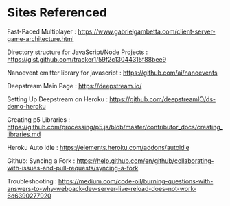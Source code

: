 # Sites Referenced

Fast-Paced Multiplayer
: https://www.gabrielgambetta.com/client-server-game-architecture.html

Directory structure for JavaScript/Node Projects
: https://gist.github.com/tracker1/59f2c13044315f88bee9

Nanoevent emitter library for javascript
: https://github.com/ai/nanoevents

Deepstream Main Page
: https://deepstream.io/

Setting Up Deepstream on Heroku
: https://github.com/deepstreamIO/ds-demo-heroku

Creating p5 Libraries
: https://github.com/processing/p5.js/blob/master/contributor_docs/creating_libraries.md

Heroku Auto Idle
: https://elements.heroku.com/addons/autoidle

Github: Syncing a Fork
: https://help.github.com/en/github/collaborating-with-issues-and-pull-requests/syncing-a-fork

Troubleshooting
: https://medium.com/code-oil/burning-questions-with-answers-to-why-webpack-dev-server-live-reload-does-not-work-6d6390277920
